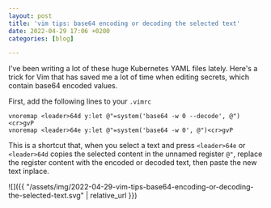 ```yaml
---
layout: post
title: 'vim tips: base64 encoding or decoding the selected text'
date: 2022-04-29 17:06 +0200
categories: [blog]

---
```


I've been writing a lot of these huge Kubernetes YAML files lately. Here's a
trick for Vim that has saved me a lot of time when editing secrets, which contain
base64 encoded values.

<!-- more -->

First, add the following lines to your `.vimrc`

```vim
vnoremap <leader>64d y:let @"=system('base64 -w 0 --decode', @")<cr>gvP
vnoremap <leader>64e y:let @"=system('base64 -w 0', @")<cr>gvP
```

This is a shortcut that, when you select a text and press `<leader>64e` or
`<leader>64d` copies the selected content in the unnamed register `@"`, replace
the register content with the encoded or decoded text, then paste the new text
inplace.

![]({{ "/assets/img/2022-04-29-vim-tips-base64-encoding-or-decoding-the-selected-text.svg" | relative_url }})

